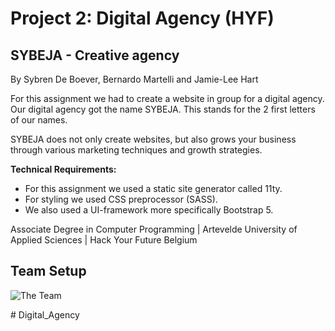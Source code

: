 # Project 2: Digital Agency (HYF)

## SYBEJA - Creative agency

By Sybren De Boever, Bernardo Martelli and Jamie-Lee Hart

For this assignment we had to create a website in group for a digital agency. Our digital agency got the name SYBEJA. This stands for the 2 first letters of our names. 

SYBEJA does not only create websites, but also grows your business through various marketing techniques and growth strategies. 

**Technical Requirements:**

- For this assignment we used a static site generator called 11ty.
- For styling we used CSS preprocessor (SASS).
- We also used a UI-framework more specifically Bootstrap 5.

Associate Degree in Computer Programming | Artevelde University of Applied Sciences | Hack Your Future Belgium

## Team Setup

![The Team](https://i.postimg.cc/rpN0mxcq/Team.png)



#   D i g i t a l _ A g e n c y  
 